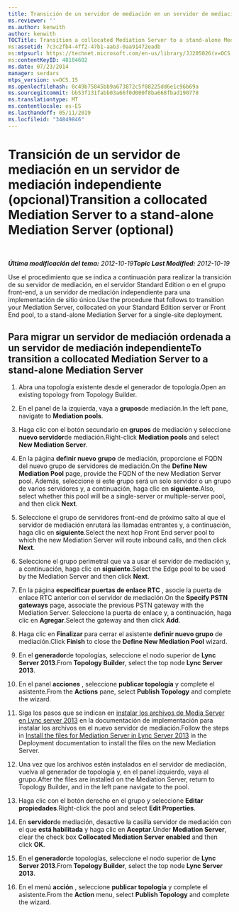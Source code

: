 ```yaml
---
title: Transición de un servidor de mediación en un servidor de mediación independiente (opcional)
ms.reviewer: ''
ms.author: kenwith
author: kenwith
TOCTitle: Transition a collocated Mediation Server to a stand-alone Mediation Server (optional)
ms:assetid: 7c3c2fb4-4ff2-47b1-aab3-0aa91472eadb
ms:mtpsurl: https://technet.microsoft.com/en-us/library/JJ205026(v=OCS.15)
ms:contentKeyID: 48184602
ms.date: 07/23/2014
manager: serdars
mtps_version: v=OCS.15
ms.openlocfilehash: 0c49b75845bb9a673872c5f08225dd6e1c96b69a
ms.sourcegitcommit: bb53f131fabb03a66f0d000f8ba668fbad190778
ms.translationtype: MT
ms.contentlocale: es-ES
ms.lasthandoff: 05/11/2019
ms.locfileid: "34849846"
---
```

<div data-xmlns="http://www.w3.org/1999/xhtml">

<div class="topic" data-xmlns="http://www.w3.org/1999/xhtml" data-msxsl="urn:schemas-microsoft-com:xslt" data-cs="http://msdn.microsoft.com/en-us/">

<div data-asp="http://msdn2.microsoft.com/asp">

# <a name="transition-a-collocated-mediation-server-to-a-stand-alone-mediation-server-optional"></a><span data-ttu-id="2c960-102">Transición de un servidor de mediación en un servidor de mediación independiente (opcional)</span><span class="sxs-lookup"><span data-stu-id="2c960-102">Transition a collocated Mediation Server to a stand-alone Mediation Server (optional)</span></span>

</div>

<div id="mainSection">

<div id="mainBody">

<span> </span>

<span data-ttu-id="2c960-103">_**Última modificación del tema:** 2012-10-19_</span><span class="sxs-lookup"><span data-stu-id="2c960-103">_**Topic Last Modified:** 2012-10-19_</span></span>

<span data-ttu-id="2c960-104">Use el procedimiento que se indica a continuación para realizar la transición de su servidor de mediación, en el servidor Standard Edition o en el grupo front-end, a un servidor de mediación independiente para una implementación de sitio único.</span><span class="sxs-lookup"><span data-stu-id="2c960-104">Use the procedure that follows to transition your Mediation Server, collocated on your Standard Edition server or Front End pool, to a stand-alone Mediation Server for a single-site deployment.</span></span>

<div>

## <a name="to-transition-a-collocated-mediation-server-to-a-stand-alone-mediation-server"></a><span data-ttu-id="2c960-105">Para migrar un servidor de mediación ordenada a un servidor de mediación independiente</span><span class="sxs-lookup"><span data-stu-id="2c960-105">To transition a collocated Mediation Server to a stand-alone Mediation Server</span></span>

1.  <span data-ttu-id="2c960-106">Abra una topología existente desde el generador de topología.</span><span class="sxs-lookup"><span data-stu-id="2c960-106">Open an existing topology from Topology Builder.</span></span>

2.  <span data-ttu-id="2c960-107">En el panel de la izquierda, vaya a **grupos**de mediación.</span><span class="sxs-lookup"><span data-stu-id="2c960-107">In the left pane, navigate to **Mediation pools**.</span></span>

3.  <span data-ttu-id="2c960-108">Haga clic con el botón secundario en **grupos** de mediación y seleccione **nuevo servidor**de mediación.</span><span class="sxs-lookup"><span data-stu-id="2c960-108">Right-click **Mediation pools** and select **New Mediation Server**.</span></span>

4.  <span data-ttu-id="2c960-109">En la página **definir nuevo grupo** de mediación, proporcione el FQDN del nuevo grupo de servidores de mediación.</span><span class="sxs-lookup"><span data-stu-id="2c960-109">On the **Define New Mediation Pool** page, provide the FQDN of the new Mediation Server pool.</span></span> <span data-ttu-id="2c960-110">Además, seleccione si este grupo será un solo servidor o un grupo de varios servidores y, a continuación, haga clic en **siguiente**.</span><span class="sxs-lookup"><span data-stu-id="2c960-110">Also, select whether this pool will be a single-server or multiple-server pool, and then click **Next**.</span></span>

5.  <span data-ttu-id="2c960-111">Seleccione el grupo de servidores front-end de próximo salto al que el servidor de mediación enrutará las llamadas entrantes y, a continuación, haga clic en **siguiente**.</span><span class="sxs-lookup"><span data-stu-id="2c960-111">Select the next hop Front End server pool to which the new Mediation Server will route inbound calls, and then click **Next**.</span></span>

6.  <span data-ttu-id="2c960-112">Seleccione el grupo perimetral que va a usar el servidor de mediación y, a continuación, haga clic en **siguiente**.</span><span class="sxs-lookup"><span data-stu-id="2c960-112">Select the Edge pool to be used by the Mediation Server and then click **Next**.</span></span>

7.  <span data-ttu-id="2c960-113">En la página **especificar puertas de enlace RTC** , asocie la puerta de enlace RTC anterior con el servidor de mediación.</span><span class="sxs-lookup"><span data-stu-id="2c960-113">On the **Specify PSTN gateways** page, associate the previous PSTN gateway with the Mediation Server.</span></span> <span data-ttu-id="2c960-114">Seleccione la puerta de enlace y, a continuación, haga clic en **Agregar**.</span><span class="sxs-lookup"><span data-stu-id="2c960-114">Select the gateway and then click **Add**.</span></span>

8.  <span data-ttu-id="2c960-115">Haga clic en **Finalizar** para cerrar el asistente **definir nuevo grupo** de mediación.</span><span class="sxs-lookup"><span data-stu-id="2c960-115">Click **Finish** to close the **Define New Mediation Pool** wizard.</span></span>

9.  <span data-ttu-id="2c960-116">En el **generador**de topologías, seleccione el nodo superior de **Lync Server 2013**.</span><span class="sxs-lookup"><span data-stu-id="2c960-116">From **Topology Builder**, select the top node **Lync Server 2013**.</span></span>

10. <span data-ttu-id="2c960-117">En el panel **acciones** , seleccione **publicar topología** y complete el asistente.</span><span class="sxs-lookup"><span data-stu-id="2c960-117">From the **Actions** pane, select **Publish Topology** and complete the wizard.</span></span>

11. <span data-ttu-id="2c960-118">Siga los pasos que se indican en [instalar los archivos de Media Server en Lync server 2013](lync-server-2013-install-the-files-for-mediation-server.md) en la documentación de implementación para instalar los archivos en el nuevo servidor de mediación.</span><span class="sxs-lookup"><span data-stu-id="2c960-118">Follow the steps in [Install the files for Mediation Server in Lync Server 2013](lync-server-2013-install-the-files-for-mediation-server.md) in the Deployment documentation to install the files on the new Mediation Server.</span></span>

12. <span data-ttu-id="2c960-119">Una vez que los archivos estén instalados en el servidor de mediación, vuelva al generador de topología y, en el panel izquierdo, vaya al grupo.</span><span class="sxs-lookup"><span data-stu-id="2c960-119">After the files are installed on the Mediation Server, return to Topology Builder, and in the left pane navigate to the pool.</span></span>

13. <span data-ttu-id="2c960-120">Haga clic con el botón derecho en el grupo y seleccione **Editar propiedades**.</span><span class="sxs-lookup"><span data-stu-id="2c960-120">Right-click the pool and select **Edit Properties**.</span></span>

14. <span data-ttu-id="2c960-121">En **servidor**de mediación, desactive la casilla servidor de mediación con el que **está habilitada** y haga clic en **Aceptar**.</span><span class="sxs-lookup"><span data-stu-id="2c960-121">Under **Mediation Server**, clear the check box **Collocated Mediation Server enabled** and then click **OK**.</span></span>

15. <span data-ttu-id="2c960-122">En el **generador**de topologías, seleccione el nodo superior de **Lync Server 2013**.</span><span class="sxs-lookup"><span data-stu-id="2c960-122">From **Topology Builder**, select the top node **Lync Server 2013**.</span></span>

16. <span data-ttu-id="2c960-123">En el menú **acción** , seleccione **publicar topología** y complete el asistente.</span><span class="sxs-lookup"><span data-stu-id="2c960-123">From the **Action** menu, select **Publish Topology** and complete the wizard.</span></span>

</div>

</div>

<span> </span>

</div>

</div>

</div>

